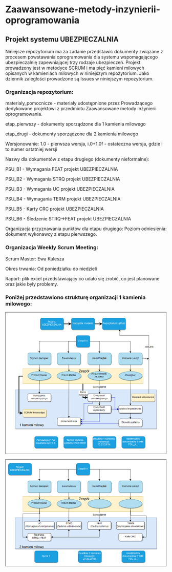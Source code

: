 # Zaawansowane-metody-inzynierii-oprogramowania

## Projekt systemu UBEZPIECZALNIA
Niniejsze repozytorium ma za zadanie przedstawić dokumenty związane z procesem powstawania oprogramowania dla systemu wspomagającego ubezpieczalnię zapewniającej trzy rodzaje ubezpieczeń.
Projekt prowadzony jest w metodyce SCRUM i ma pięć kamieni milowych opisanych w kamieniach milowych w niniejszym repozytorium. Jako dziennik zaległości prowadzone są Issues w niniejszym repozytorium.

### Organizacja repozytorium:
materialy_pomocnicze - materiały udostępnione przez Prowadzącego dedykowane projektowi z przedmiotu Zaawansowane metody inżynierii oprogramowania. 

etap_pierwszy - dokumenty sporządzone dla 1 kamienia milowego

etap_drugi - dokumenty sporządzone dla 2 kamienia milowego

Wersjonowanie: 1.0 - pierwsza wersja, i.0+1.0f - ostateczna wersja, gdzie i to numer ostatniej wersji

Nazwy dla dokumentów z etapu drugiego (dokumenty nieformalne):

PSU_B1 - Wymagania FEAT projekt UBEZPIECZALNIA

PSU_B2 - Wymagania STRQ projekt UBEZPIECZALNIA

PSU_B3 - Wymagania UC projekt UBEZPIECZALNIA

PSU_B4 - Wymagania TERM projekt UBEZPIECZALNIA

PSU_B5 - Karty CRC projekt UBEZPIECZALNIA

PSU_B6 - Śledzenie STRQ->FEAT projekt UBEZPIECZALNIA 

Organizacja przyznawania punktów dla etapu drugiego:
Poziom odniesienia: dokument wykonawcy z etapu pierwszego.

### Organizacja Weekly Scrum Meeting:

Scrum Master: Ewa Kulesza

Okres trwania: Od poniedziałku do niedzieli

Raport: plik excel przedstawiający co udało się zrobić, co jest planowane oraz jakie były problemy.

### Poniżej przedstawiono strukturę organizacji 1 kamienia milowego:
![1 kamień milowy](https://github.com/kamilsajdak96/Zaawansowane-metody-inzynierii-oprogramowania/blob/master/materialy_pomocnicze/materia%C5%82y_graficzne/1_kamie%C5%84_milowy.jpg)

![2 kamień milowy](https://github.com/kamilsajdak96/Zaawansowane-metody-inzynierii-oprogramowania/blob/master/materialy_pomocnicze/materia%C5%82y_graficzne/2_kamie%C5%84_milowy.jpg)
